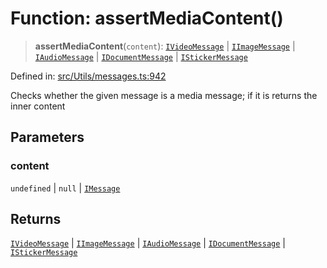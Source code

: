 # Function: assertMediaContent()

> **assertMediaContent**(`content`): [`IVideoMessage`](../namespaces/proto/namespaces/Message/interfaces/IVideoMessage.md) \| [`IImageMessage`](../namespaces/proto/namespaces/Message/interfaces/IImageMessage.md) \| [`IAudioMessage`](../namespaces/proto/namespaces/Message/interfaces/IAudioMessage.md) \| [`IDocumentMessage`](../namespaces/proto/namespaces/Message/interfaces/IDocumentMessage.md) \| [`IStickerMessage`](../namespaces/proto/namespaces/Message/interfaces/IStickerMessage.md)

Defined in: [src/Utils/messages.ts:942](https://github.com/Fokusdotid/bail/blob/8b525f9ebcc20cb9acd0f880b6ad58976e38b117/src/Utils/messages.ts#L942)

Checks whether the given message is a media message; if it is returns the inner content

## Parameters

### content

`undefined` | `null` | [`IMessage`](../namespaces/proto/interfaces/IMessage.md)

## Returns

[`IVideoMessage`](../namespaces/proto/namespaces/Message/interfaces/IVideoMessage.md) \| [`IImageMessage`](../namespaces/proto/namespaces/Message/interfaces/IImageMessage.md) \| [`IAudioMessage`](../namespaces/proto/namespaces/Message/interfaces/IAudioMessage.md) \| [`IDocumentMessage`](../namespaces/proto/namespaces/Message/interfaces/IDocumentMessage.md) \| [`IStickerMessage`](../namespaces/proto/namespaces/Message/interfaces/IStickerMessage.md)
